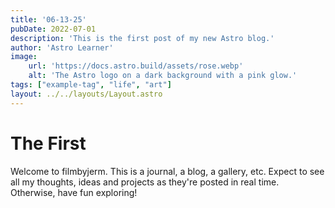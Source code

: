```yaml
---
title: '06-13-25'
pubDate: 2022-07-01
description: 'This is the first post of my new Astro blog.'
author: 'Astro Learner'
image:
    url: 'https://docs.astro.build/assets/rose.webp'
    alt: 'The Astro logo on a dark background with a pink glow.'
tags: ["example-tag", "life", "art"]
layout: ../../layouts/Layout.astro
---
```


# The First

Welcome to filmbyjerm. This is a journal, a blog, a gallery, etc. Expect to see all my thoughts, ideas and projects as they're posted in real time. Otherwise, have fun exploring!
